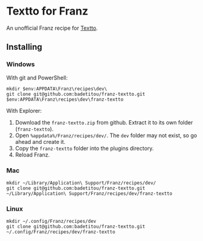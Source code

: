 # Textto for Franz

An unofficial Franz recipe for [Textto](https://textto.io).

## Installing

### Windows

With git and PowerShell:

```
mkdir $env:APPDATA\Franz\recipes\dev\
git clone git@github.com:badetitou/franz-textto.git $env:APPDATA\Franz\recipes\dev\franz-textto
```

With Explorer:

1. Download the `franz-textto.zip` from github.  Extract it to its own folder (`franz-textto`).
2. Open `%appdata%/Franz/recipes/dev/`.  The `dev` folder may not exist, so go ahead and create it.
3. Copy the `franz-textto` folder into the plugins directory.
4. Reload Franz.

### Mac

```
mkdir ~/Library/Application\ Support/Franz/recipes/dev/
git clone git@github.com:badetitou/franz-textto.git ~/Library/Application\ Support/Franz/recipes/dev/franz-textto
```


### Linux

```
mkdir ~/.config/Franz/recipes/dev
git clone git@github.com:badetitou/franz-textto.git ~/.config/Franz/recipes/dev/franz-textto
```


